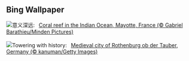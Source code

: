 ## Bing Wallpaper
![](https://www.bing.com/th?id=OHR.MayotteCoral_ZH-CN8106288026_UHD.jpg&w=1000)意义深远:&nbsp;&ensp;[Coral reef in the Indian Ocean, Mayotte, France (© Gabriel Barathieu/Minden Pictures)](https://www.bing.com/th?id=OHR.MayotteCoral_ZH-CN8106288026_UHD.jpg)
<br><br/>
![](https://www.bing.com/th?id=OHR.MedievalRothenburg_EN-US8575765997_UHD.jpg&w=1000)Towering with history:&nbsp;&ensp;[Medieval city of Rothenburg ob der Tauber, Germany (© kanuman/Getty Images)](https://www.bing.com/th?id=OHR.MedievalRothenburg_EN-US8575765997_UHD.jpg)
<br><br/>
